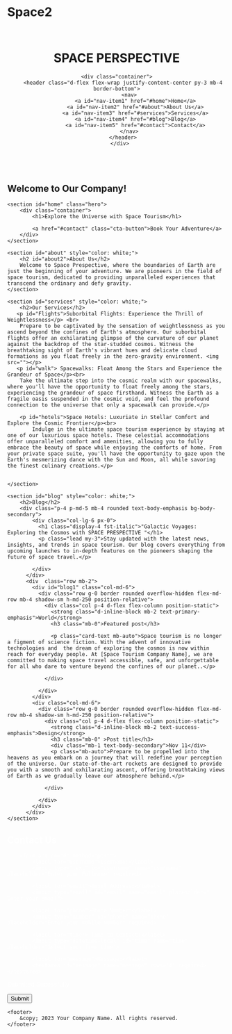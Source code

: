 # Space2


<html lang="en">
<head>
    <meta charset="UTF-8">
    <meta name="viewport" content="width=device-width, initial-scale=1.0">
    <title>Your Company Name</title>
    <link rel="stylesheet" href="style.css">
    <link href="https://cdn.jsdelivr.net/npm/bootstrap@5.3.2/dist/css/bootstrap.min.css" rel="stylesheet" integrity="sha384-T3c6CoIi6uLrA9TneNEoa7RxnatzjcDSCmG1MXxSR1GAsXEV/Dwwykc2MPK8M2HN" crossorigin="anonymous">
    <link rel="stylesheet"
    href="https://fonts.googleapis.com/css?family=Tangerine">
   
</head>
<body>
   <style>
       
body {
    font-family: Arial, sans-serif;
    margin: 0;
    padding: 0;
    box-sizing: border-box;
    background-image: url(./Screenshot\ 2023-11-20\ 191517.png);
}


nav {
   
    padding: 15px;
    text-align: center;
    width: 2000px;
    background: linear-gradient(90deg, rgba(2,0,36,1) 0%, rgba(22,9,121,1) 35%, rgba(0,212,255,1) 100%);
}

nav a {
    text-decoration: none;
    color: #ffffff; 
    margin: 0 10px;
    font-size: 18px;
    transition: color 0.3s ease-in-out;

}

nav a:hover {
    color: #7FDBFF; 
    font-weight: bold;
   
}
header {
    background-color:transparent;
    
    color: #fff;
    text-align: center;
    padding: 1em 0;
}

#home1{
    
    text-align: center;
    color: #fff;
}

#home1:hover{
    color: rgb(182, 235, 229);
    background-image: -webkit-linear-gradient();
}

section {
    padding: 20px;
}

footer {
    background-color: #060000;
    color: #fff;
    text-align: center;
    padding: 1em 0;
    bottom: 0;
    width: 100%;
}

form {
    max-width: 600px;
    margin: 0 auto;
}

label {
    display: block;
    margin-bottom: 8px;
}

input,
textarea {
    width: 100%;
    padding: 10px;
    margin-bottom: 16px;
    border: 1px solid #ccc;
    border-radius: 4px;
    box-sizing: border-box;
}

input[type="submit"] {
    background-color: rgb(76, 84, 175);
    color: white;
    cursor: pointer;
}

input[type="submit"]:hover {
    background-image: linear-gradient(to left, #0c0537, #043369, #006199, #0092c5, #12c6eb);
}





.hero {
    background-image: url('./space-perspective-capsule.jpg'); 
    height: 500px;
    background-size: cover;
    background-position: center;
    color: rgb(230, 230, 230);
    text-align: center;
    padding: 100px 0;

}
.hero h1 {
    font-size: 3em;
    margin-bottom: 20px;
}

.hero p {
    font-size: 1.5em;
    margin-bottom: 40px;
}

.cta-button {
    background-color: rgb(5, 171, 242);
    color: #140202;
    padding: 15px 30px;
    font-size: 1.2em;
    font-weight: 500;
    text-decoration: none;
    border-radius: 5px;
    transition: background-color 0.3s ease;
    
    
}

.cta-button:hover {
    color: #fff;
    background-image: url(./Screenshot\ 2023-11-20\ 191517.png);
    text-align: center;
}
.container {
    max-width: 1200px;
    margin: 0 auto;
}



#cont{
    text-wrap: left;
}

#Flights{
    font-size:x-large;
    background-image: linear-gradient(to right top, #18181c, #404148, #6c6e7a, #9ca0af, #ced4e8);
    font-family: Space Grotesk;
    text-align: center;
}

#walk{
    font-family: Space Grotesk;
    font-size:x-large;
    text-align: center;   
    background-image: linear-gradient(to right top, #18181c, #404148, #6c6e7a, #9ca0af, #ced4e8);
}

#hotels{
    font-family: Space Grotesk;
    text-align: center;
    font-size:x-large;
    background-image: linear-gradient(to right top, #18181c, #404148, #6c6e7a, #9ca0af, #ced4e8);
}


#blog1{
    display: flex;
    align-items:flex-start; 
    grid-template-columns: 1fr 1fr 1fr;
    column-gap: 5px;
    padding-left: 29px;
}


   </style>
    <header>
        <h1 id="first">SPACE PERSPECTIVE</h1>
    
    <div class="container">
        <header class="d-flex flex-wrap justify-content-center py-3 mb-4 border-bottom">
            <nav>
                <a id="nav-item1" href="#home">Home</a>
                <a id="nav-item2" href="#about">About Us</a>
                <a id="nav-item3" href="#services">Services</a>
                <a id="nav-item4" href="#blog">Blog</a>
                <a id="nav-item5" href="#contact">Contact</a>
            </nav>
        </header>
      </div>
   </header>
<div id="cont">
    <section id="home">
        <h2 id="home1" >Welcome to Our Company!</h2>
    </section>

    <section id="home" class="hero">
        <div class="container">
            <h1>Explore the Universe with Space Tourism</h1>
            
            <a href="#contact" class="cta-button">Book Your Adventure</a>
        </div>
    </section>

    <section id="about" style="color: white;">
        <h2 id="about2">About Us</h2>
        Welcome to Space Prespective, where the boundaries of Earth are just the beginning of your adventure. We are pioneers in the field of space tourism, dedicated to providing unparalleled experiences that transcend the ordinary and defy gravity.
    </section>

    <section id="services" style="color: white;">
        <h2>Our Services</h2>
       <p id="Flights">Suborbital Flights: Experience the Thrill of Weightlessness</p> <br>
        Prepare to be captivated by the sensation of weightlessness as you ascend beyond the confines of Earth's atmosphere. Our suborbital flights offer an exhilarating glimpse of the curvature of our planet against the backdrop of the star-studded cosmos. Witness the breathtaking sight of Earth's vibrant hues and delicate cloud formations as you float freely in the zero-gravity environment. <img src=""></p>
       <p id="walk"> Spacewalks: Float Among the Stars and Experience the Grandeur of Space</p><br>
        Take the ultimate step into the cosmic realm with our spacewalks, where you'll have the opportunity to float freely among the stars, experiencing the grandeur of space firsthand. Witness the Earth as a fragile oasis suspended in the cosmic void, and feel the profound connection to the universe that only a spacewalk can provide.</p>

        <p id="hotels">Space Hotels: Luxuriate in Stellar Comfort and Explore the Cosmic Frontier</p><br>
            Indulge in the ultimate space tourism experience by staying at one of our luxurious space hotels. These celestial accommodations offer unparalleled comfort and amenities, allowing you to fully embrace the beauty of space while enjoying the comforts of home. From your private space suite, you'll have the opportunity to gaze upon the Earth's mesmerizing dance with the Sun and Moon, all while savoring the finest culinary creations.</p>

        
    </section>

    <section id="blog" style="color: white;">
        <h2>Blog</h2>
        <div class="p-4 p-md-5 mb-4 rounded text-body-emphasis bg-body-secondary">
            <div class="col-lg-6 px-0">
              <h1 class="display-4 fst-italic">"Galactic Voyages: Exploring the Cosmos with SPACE PRESPECTIVE "</h1>
              <p class="lead my-3">Stay updated with the latest news, insights, and trends in space tourism. Our blog covers everything from upcoming launches to in-depth features on the pioneers shaping the future of space travel.</p>
            
            </div>
          </div>
          <div  class="row mb-2">
            <div id="blog1" class="col-md-6">
              <div class="row g-0 border rounded overflow-hidden flex-md-row mb-4 shadow-sm h-md-250 position-relative">
                <div class="col p-4 d-flex flex-column position-static">
                  <strong class="d-inline-block mb-2 text-primary-emphasis">World</strong>
                  <h3 class="mb-0">Featured post</h3>
                 
                  <p class="card-text mb-auto">Space tourism is no longer a figment of science fiction. With the advent of innovative technologies and  the dream of exploring the cosmos is now within reach for everyday people. At [Space Tourism Company Name], we are committed to making space travel accessible, safe, and unforgettable for all who dare to venture beyond the confines of our planet..</p>
                  
                </div>
                
              </div>
            </div>
            <div class="col-md-6">
              <div class="row g-0 border rounded overflow-hidden flex-md-row mb-4 shadow-sm h-md-250 position-relative">
                <div class="col p-4 d-flex flex-column position-static">
                  <strong class="d-inline-block mb-2 text-success-emphasis">Design</strong>
                  <h3 class="mb-0" >Post title</h3>
                  <div class="mb-1 text-body-secondary">Nov 11</div>
                  <p class="mb-auto">Prepare to be propelled into the heavens as you embark on a journey that will redefine your perception of the universe. Our state-of-the-art rockets are designed to provide you with a smooth and exhilarating ascent, offering breathtaking views of Earth as we gradually leave our atmosphere behind.</p>
                  
                </div>
               
              </div>
            </div>
          </div>
    </section>
</div>
    <section id="contact" style="color: white;">
        <h2>Contact Us</h2>
        
        <form action="#" method="post">
            <label for="username">Username:</label>
            <input type="text" id="username" name="username" placeholder="Enter your Fullname" required>

            <label for="email">Email Address:</label>
            <input type="email" id="email" name="email" placeholder=" Enter your email">

            <label for="phone">Phone Number:</label>
            <input type="number" id="phone" name="phone" placeholder="Enter your mobile Number" required>

            <label for="time"> Time to Contact:</label>
            <input type="datetime-local" id="time" name="time" placeholder="Select your free time">

            <label for="message">Message:</label>
            <textarea id="message" name="message" rows="4" required></textarea>
<p id="Submited">Submited Sucessfully</p>
            <input id="submitBtn" onclick="submitForm()" type="submit" value="Submit">
        </form>
    </section>

    <footer>
        &copy; 2023 Your Company Name. All rights reserved.
    </footer>
<script>

   
function submitForm() {
           
  $("button").click(function() {
  swal("Success Message Title", "Well done, you pressed a button", "success")
});
}
        
    
</script>
</body>
</html>

